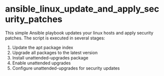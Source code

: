 # ansible_linux_update_and_apply_security_patches
This simple Ansible playbook updates your linux hosts and apply security patches.
The script is executed in several stages:

1) Update the apt package index
2) Upgrade all packages to the latest version
3) Install unattended-upgrades package
4) Enable unattended upgrades
5) Configure unattended-upgrades for security updates
